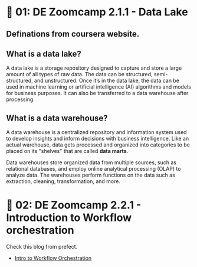 # :movie_camera: 01: DE Zoomcamp 2.1.1 - Data Lake

## Definations from coursera website.

## What is a data lake?
A data lake is a storage repository designed to capture and store a large amount of all types of raw data. The data can be structured, semi-structured, and unstructured. Once it’s in the data lake, the data can be used in machine learning or artificial intelligence (AI) algorithms and models for business purposes. It can also be transferred to a data warehouse after processing. 

## What is a data warehouse?
A data warehouse is a centralized repository and information system used to develop insights and inform decisions with business intelligence. Like an actual warehouse, data gets processed and organized into categories to be placed on its "shelves" that are called **data marts**.

Data warehouses store organized data from multiple sources, such as relational databases, and employ online analytical processing (OLAP) to analyze data. The warehouses perform functions on the data such as extraction, cleaning, transformation, and more.

# :movie_camera: 02: DE Zoomcamp 2.2.1 - Introduction to Workflow orchestration

Check this blog from prefect.
* [Intro to Workflow Orchestration](https://www.prefect.io/blog/intro-to-workflow-orchestration)

